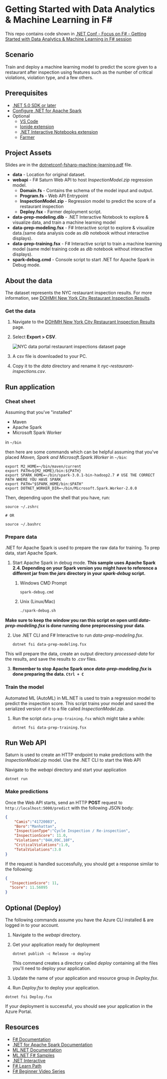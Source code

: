 # Getting Started with Data Analytics & Machine Learning in F#

This repo contains code shown in [.NET Conf - Focus on F# - Getting Started with Data Analytics & Machine Learning in F# session](https://www.youtube.com/watch?v=ciBtKRZMIaU)

## Scenario

Train and deploy a machine learning model to predict the score given to a restaurant after inspection using features such as the number of critical violations, violation type, and a few others.

## Prerequisites

- [.NET 5.0 SDK or later](http://dotnet.microsoft.com/download)
- [Configure .NET for Apache Spark](https://docs.microsoft.com/dotnet/spark/tutorials/get-started)
- Optional
  - [VS Code](https://code.visualstudio.com/download)
  - [Ionide extension](https://marketplace.visualstudio.com/items?itemName=Ionide.Ionide-fsharp)
  - [.NET Interactive Notebooks extension](https://marketplace.visualstudio.com/items?itemName=ms-dotnettools.dotnet-interactive-vscode)
  - [Farmer](https://compositionalit.github.io/farmer/about/)

## Project Assets

Slides are in the [dotnetconf-fsharp-machine-learning.pdf](./dotnetconf-fsharp-machine-learning.pdf) file.

- **data** - Location for original dataset.
- **webapi** - F# Saturn Web API to host *InspectionModel.zip* regression model.
  - **Domain.fs** - Contains the schema of the model input and output.
  - **Program.fs** - Web API Entrypoint
  - **InspectionModel.zip** - Regression model to predict the score of a restaurant inspection
  - **Deploy.fsx** - Farmer deployment script.
- **data-prep-modeling.dib** - .NET Interactive Notebook to explore & visualize data, and train a machine learning model
- **data-prep-modeling.fsx** - F# Interactive script to explore & visualize data.(same data analysis code as *dib* notebook without interactive displays).
- **data-prep-training.fsx** - F# Interactive script to train a machine learning model (same mdel training code as *dib* notebook without interactive displays).
- **spark-debug.cmd** - Console script to start .NET for Apache Spark in Debug mode.

## About the data

The dataset represents the NYC restaurant inspection results. For more information, see [DOHMH New York City Restaurant Inspection Results](https://data.cityofnewyork.us/Health/DOHMH-New-York-City-Restaurant-Inspection-Results/43nn-pn8j).

### Get the data

1. Navigate to the [DOHMH New York City Restaurant Inspection Results](https://data.cityofnewyork.us/Health/DOHMH-New-York-City-Restaurant-Inspection-Results/43nn-pn8j) page.
1. Select **Export > CSV**.

    ![NYC data portal restaurant inspections dataset page](https://user-images.githubusercontent.com/46974588/128229956-adcffd6f-30f8-49ad-a0f3-eeec4bf9a073.png)

1. A csv file is downloaded to your PC.
1. Copy it to the *data* directory and rename it *nyc-restaurant-inspections.csv*.

## Run application

### Cheat sheet

Assuming that you've "installed"

- Maven
- Apache Spark
- Microsoft Spark Worker

in `~/bin`

then here are some commands which can be helpful assuming that you've placed *Maven, Spark and Microsoft.Spark.Worker* in `~/bin`:

```shell
export M2_HOME=~/bin/maven/current
export PATH=${M2_HOME}/bin:${PATH}
export SPARK_HOME=~/bin/spark-3.0.1-bin-hadoop2.7 # USE THE CORRECT PATH WHERE YOU HAVE SPARK
export PATH="$SPARK_HOME/bin:$PATH"
export DOTNET_WORKER_DIR=~/bin/Microsoft.Spark.Worker-2.0.0
```

Then, depending upon the shell that you have, run:

```shell
source ~/.zshrc

# OR

source ~/.bashrc
```

### Prepare data

.NET for Apache Spark is used to prepare the raw data for training. To prep data, start Apache Spark.

1. Start Apache Spark in debug mode. **This sample uses Apache Spark 2.4. Depending on your Spark version you might have to reference a different jar from the *jars* directory in your *spark-debug* script.**

    1. Windows CMD Prompt

        ```console
        spark-debug.cmd
        ```

    1. Unix (Linux/Mac)

        ```bash
        ./spark-debug.sh
        ```

**Make sure to keep the window you ran this script on open until *data-prep-modeling.fsx* is done running done preprocessing your data**.

2. Use .NET CLI and F# Interactive to run *data-prep-modeling.fsx*.

    ```dotnetcli
    dotnet fsi data-prep-modeling.fsx
    ```

This will prepare the data, create an output directory *processed-data* for the results, and save the results to *.csv* files.

3.  **Remember to stop Apache Spark once *data-prep-modeling.fsx* is done preparing the data. `Ctrl + C`**

### Train the model

Automated ML (AutoML) in ML.NET is used to train a regression model to predict the inspection score.  This script trains your model and saved the serialized version of it to a file called *InspectionModel.zip*.

1. Run the script `data-prep-training.fsx` which might take a while:

    ```dotnetcli
    dotnet fsi data-prep-training.fsx
    ```

## Run Web API

Saturn is used to create an HTTP endpoint to make predictions with the *InspectionModel.zip* model. Use the .NET CLI to start the Web API

Navigate to the *webapi* directory and start your application

```dotnetcli
dotnet run
```

### Make predictions

Once the Web API starts, send an HTTP **POST** request to `http://localhost:5000/predict` with the following JSON body:

```json
{
    "Camis":"41720083",
    "Boro":"Manhattan",
    "InspectionType":"Cycle Inspection / Re-inspection",
    "InspectionScore": 11.0,
    "Violations":"04H,09C,10F",
    "CriticalViolations":1.0,
    "TotalViolations":3.0
}
```

If the request is handled successfully, you should get a response similar to the following:

```json
{
  "InspectionScore": 11,
  "Score": 11.56095
}
```

## Optional (Deploy)

The following commands assume you have the Azure CLI installed & are logged in to your account.

1. Navigate to the *webapi* directory.
1. Get your application ready for deployment

    ```dotnetcli
    dotnet publish -c Release -o deploy
    ```

    This command creates a directory called *deploy* containing all the files you'll need to deploy your application.

1. Update the name of your application and resource group in *Deploy.fsx*.
1. Run *Deploy.fsx* to deploy your application.

```dotnetcli
dotnet fsi Deploy.fsx
```

If your deployment is successful, you should see your application in the Azure Portal.

## Resources

- [F# Documentation](http://docs.microsoft.com/dotnet/fsharp)
- [.NET for Apache Spark Documentation](http://docs.microsoft.com/dotnet/spark)
- [ML.NET Documentation](http://docs.microsoft.com/dotnet/machine-learning)
- [ML.NET F# Samples](https://github.com/dotnet/machinelearning-samples/tree/main/samples/fsharp)
- [.NET Interactive](https://github.com/dotnet/interactive)
- [F# Learn Path](https://docs.microsoft.com/en-us/learn/paths/fsharp-first-steps/)
- [F# Beginner Video Series](https://aka.ms/BeginnersSeriesFSharp)
